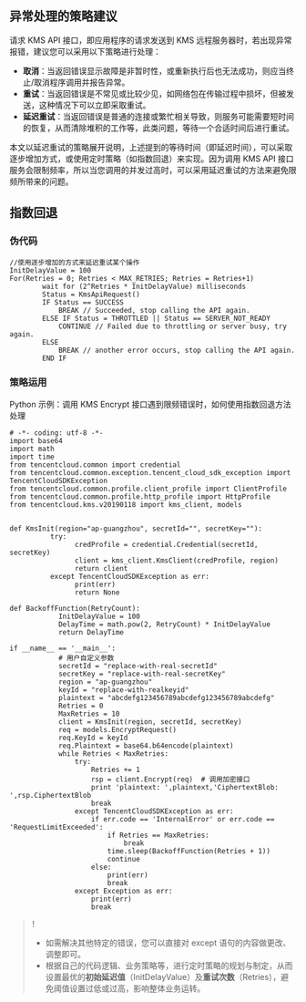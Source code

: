 
## 异常处理的策略建议
请求 KMS API 接口，即应用程序的请求发送到 KMS 远程服务器时，若出现异常报错，建议您可以采用以下策略进行处理：
- **取消**：当返回错误显示故障是非暂时性，或重新执行后也无法成功，则应当终止/取消程序调用并报告异常。
- **重试**：当返回错误是不常见或比较少见，如网络包在传输过程中损坏，但被发送，这种情况下可以立即采取重试。
- **延迟重试**：当返回错误是普通的连接或繁忙相关导致，则服务可能需要短时间的恢复，从而清除堆积的工作等，此类问题，等待一个合适时间后进行重试。

本文以延迟重试的策略展开说明，上述提到的等待时间（即延迟时间），可以采取逐步增加方式，或使用定时策略（如指数回退）来实现。因为调用 KMS API 接口服务会限制频率，所以当您调用的并发过高时，可以采用延迟重试的方法来避免限频所带来的问题。


## 指数回退

### 伪代码
```
//使用逐步增加的方式来延迟重试某个操作
InitDelayValue = 100
For(Retries = 0; Retries < MAX_RETRIES; Retries = Retries+1)
		wait for (2^Retries * InitDelayValue) milliseconds
		Status = KmsApiRequest()
		IF Status == SUCCESS
	        BREAK // Succeeded, stop calling the API again.
		ELSE IF Status = THROTTLED || Status == SERVER_NOT_READY
		    CONTINUE // Failed due to throttling or server busy, try again.
		ELSE
			BREAK // another error occurs, stop calling the API again.
		END IF
```

### 策略运用
Python 示例：调用 KMS Encrypt 接口遇到限频错误时，如何使用指数回退方法处理
```
# -*- coding: utf-8 -*-
import base64
import math
import time
from tencentcloud.common import credential
from tencentcloud.common.exception.tencent_cloud_sdk_exception import TencentCloudSDKException
from tencentcloud.common.profile.client_profile import ClientProfile
from tencentcloud.common.profile.http_profile import HttpProfile
from tencentcloud.kms.v20190118 import kms_client, models


def KmsInit(region="ap-guangzhou", secretId="", secretKey=""):
		  try:
				credProfile = credential.Credential(secretId, secretKey)
				client = kms_client.KmsClient(credProfile, region)
				return client
		  except TencentCloudSDKException as err:
				print(err)
				return None
				
def BackoffFunction(RetryCount):
			InitDelayValue = 100
			DelayTime = math.pow(2, RetryCount) * InitDelayValue
			return DelayTime
			
if __name__ == '__main__':
			# 用户自定义参数
			secretId = "replace-with-real-secretId"
			secretKey = "replace-with-real-secretKey"
			region = "ap-guangzhou"
			keyId = "replace-with-realkeyid"
			plaintext = "abcdefg123456789abcdefg123456789abcdefg"
			Retries = 0
			MaxRetries = 10
			client = KmsInit(region, secretId, secretKey)
			req = models.EncryptRequest()
			req.KeyId = keyId
			req.Plaintext = base64.b64encode(plaintext)
			while Retries < MaxRetries:
				try:
					Retries += 1
					rsp = client.Encrypt(req)  # 调用加密接口
					print 'plaintext: ',plaintext,'CiphertextBlob: ',rsp.CiphertextBlob
					break
				except TencentCloudSDKException as err:
					if err.code == 'InternalError' or err.code == 'RequestLimitExceeded':
						if Retries == MaxRetries: 
							break
						time.sleep(BackoffFunction(Retries + 1))
						continue
					else:
						print(err)
						break
				except Exception as err:
					print(err)
					break
```

>!
> - 如需解决其他特定的错误，您可以直接对 except 语句的内容做更改、调整即可。
> - 根据自己的代码逻辑、业务策略等，进行定时策略的规划与制定，从而设置最优的**初始延迟值**（InitDelayValue）及**重试次数**（Retries），避免阈值设置过低或过高，影响整体业务运转。
